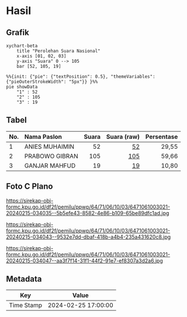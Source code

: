 # Hasil

## Grafik

```mermaid
xychart-beta
    title "Perolehan Suara Nasional"
    x-axis [01, 02, 03]
    y-axis "Suara" 0 --> 105
    bar [52, 105, 19]
```

```mermaid
%%{init: {"pie": {"textPosition": 0.5}, "themeVariables": {"pieOuterStrokeWidth": "5px"}} }%%
pie showData
    "1" : 52
    "2" : 105
    "3" : 19
```

## Tabel

| No. | Nama Paslon    | Suara | Suara (raw) | Persentase |
|:--- |:-------------- | -----:| -----------:| ----------:|
| 1   | ANIES MUHAIMIN | 52    | [52][p-1]   | 29,55      |
| 2   | PRABOWO GIBRAN | 105   | [105][p-2]  | 59,66      |
| 3   | GANJAR MAHFUD  | 19    | [19][p-3]   | 10,80      |


[p-1]: https://github.com/gigit-pemilu/pemilu-2024/blob/main/pilpres/hitung-suara/sub/64-kalimantan-timur/sub/71-kota-balikpapan/sub/06-balikpapan-kota/sub/1003-klandasan-ulu/sub/021-tps/sub/paslon-1.txt
[p-2]: https://github.com/gigit-pemilu/pemilu-2024/blob/main/pilpres/hitung-suara/sub/64-kalimantan-timur/sub/71-kota-balikpapan/sub/06-balikpapan-kota/sub/1003-klandasan-ulu/sub/021-tps/sub/paslon-2.txt
[p-3]: https://github.com/gigit-pemilu/pemilu-2024/blob/main/pilpres/hitung-suara/sub/64-kalimantan-timur/sub/71-kota-balikpapan/sub/06-balikpapan-kota/sub/1003-klandasan-ulu/sub/021-tps/sub/paslon-3.txt

## Foto C Plano

https://sirekap-obj-formc.kpu.go.id/df2f/pemilu/ppwp/64/71/06/10/03/6471061003021-20240215-034035--5b5efe43-8582-4e86-b109-65be89dfc1ad.jpg

https://sirekap-obj-formc.kpu.go.id/df2f/pemilu/ppwp/64/71/06/10/03/6471061003021-20240215-034043--9532e7dd-dbaf-418b-a4b4-235a431620c8.jpg

https://sirekap-obj-formc.kpu.go.id/df2f/pemilu/ppwp/64/71/06/10/03/6471061003021-20240215-034047--aa3f7f14-31f1-44f2-91e7-ef8307a3d2a6.jpg


## Metadata

| Key        | Value               |
| ---------- | ------------------- |
| Time Stamp | 2024-02-25 17:00:00 |



